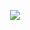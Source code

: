 <!-- Banner -->
<p align="center">
  <img src="https://capsule-render.vercel.app/api?type=waving&color=ff1a1a&height=220&section=header&text=Hi%20I'm%20Pranay%20👋&fontSize=50" />
</p>


<!-- ## Hi there 👋 -->

<!--
**choprapranay/choprapranay** is a ✨ _special_ ✨ repository because its `README.md` (this file) appears on your GitHub profile.

Here are some ideas to get you started:

- 🔭 I’m currently working on ...
- 🌱 I’m currently learning ...
- 👯 I’m looking to collaborate on ...
- 🤔 I’m looking for help with ...
- 💬 Ask me about ...
- 📫 How to reach me: ...
- 😄 Pronouns: ...
- ⚡ Fun fact: ...
-->
